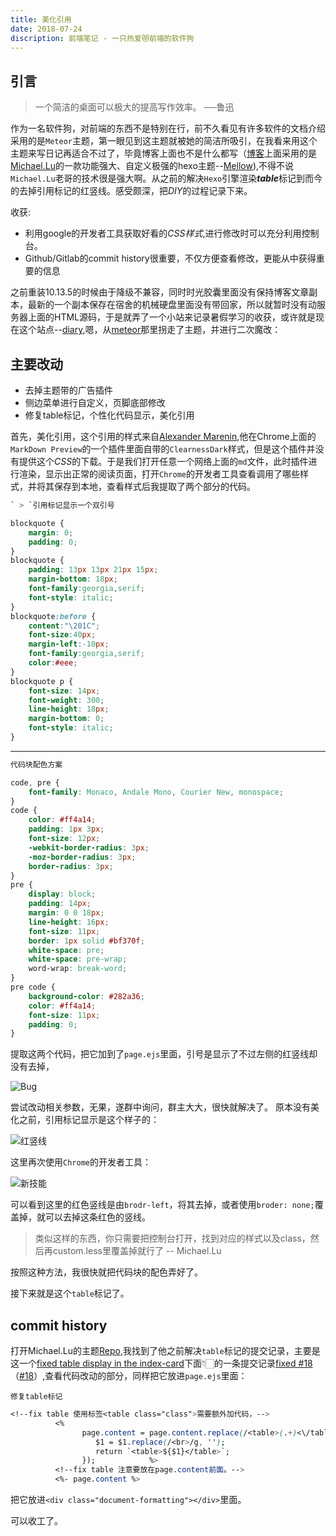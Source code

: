 ```yaml
---
title: 美化引用
date: 2018-07-24
discription: 前端笔记 - 一只热爱😻️前端的软件狗
---
```


## 引言
> 一个简洁的桌面可以极大的提高写作效率。
                             ──鲁迅

作为一名软件狗，对前端的东西不是特别在行，前不久看见有许多软件的文档介绍采用的是` Meteor `主题，第一眼见到这主题就被她的简洁所吸引，在我看来用这个主题来写日记再适合不过了，毕竟博客上面也不是什么都写（[博客](https://ourfor.top)上面采用的是[Michael.Lu](https://github.com/codefine)的一款功能强大、自定义极强的hexo主题--[Mellow](https://github.com/codefine/hexo-theme-mellow)),不得不说` Michael.Lu `老哥的技术很是强大啊。从之前的解决` Hexo `引擎渲染***table***标记到而今的去掉引用标记的红竖线。感受颇深，把*DIY*的过程记录下来。

收获:
- 利用google的开发者工具获取好看的*CSS样式*,进行修改时可以充分利用控制台。
- Github/Gitlab的commit history很重要，不仅方便查看修改，更能从中获得重要的信息

之前重装10.13.5的时候由于降级不兼容，同时时光胶囊里面没有保持博客文章副本，最新的一个副本保存在宿舍的机械硬盘里面没有带回家，所以就暂时没有动服务器上面的HTML源码，于是就弄了一个小站来记录暑假学习的收获，或许就是现在这个站点--[diary](https://diary.ourfor.top),嗯，从[meteor](https://github.com/meteor/meteor-theme-hexo)那里拐走了主题，并进行二次魔改：

## 主要改动
- 去掉主题带的广告插件
- 侧边菜单进行自定义，页脚底部修改
- 修复table标记，个性化代码显示，美化引用

首先，美化引用，这个引用的样式来自[Alexander Marenin](http://github.com/ioncreature),他在Chrome上面的` MarkDown Preview `的一个插件里面自带的` ClearnessDark `样式，但是这个插件并没有提供这个*CSS*的下载。于是我们打开任意一个网络上面的` md `文件，此时插件进行渲染，显示出正常的阅读页面，打开` Chrome `的开发者工具查看调用了哪些样式，并将其保存到本地，查看样式后我提取了两个部分的代码。


```css
` > `引用标记显示一个双引号
```

```css
blockquote {
    margin: 0;
    padding: 0;
}
blockquote {
    padding: 13px 13px 21px 15px;
    margin-bottom: 18px;
    font-family:georgia,serif;
    font-style: italic;
}
blockquote:before {
    content:"\201C";
    font-size:40px;
    margin-left:-10px;
    font-family:georgia,serif;
    color:#eee;
}
blockquote p {
    font-size: 14px;
    font-weight: 300;
    line-height: 18px;
    margin-bottom: 0;
    font-style: italic;
}

```
---


```css
代码块配色方案
```

```css
code, pre {
    font-family: Monaco, Andale Mono, Courier New, monospace;
}
code {
	color: #ff4a14;
    padding: 1px 3px;
    font-size: 12px;
    -webkit-border-radius: 3px;
    -moz-border-radius: 3px;
    border-radius: 3px;
}
pre {
    display: block;
    padding: 14px;
    margin: 0 0 18px;
    line-height: 16px;
    font-size: 11px;
    border: 1px solid #bf370f;
    white-space: pre;
    white-space: pre-wrap;
    word-wrap: break-word;
}
pre code {
    background-color: #282a36;
    color: #ff4a14;
    font-size: 11px;
    padding: 0;
}
```
提取这两个代码，把它加到了` page.ejs `里面，引号是显示了不过左侧的红竖线却没有去掉，

![Bug](http://pccyqyr77.bkt.clouddn.com/%E6%97%A5%E8%AE%B0/%E5%89%8D%E7%AB%AF/%E7%BE%8E%E5%8C%96%E5%BC%95%E7%94%A8%E4%BB%A5%E5%8F%8A%E4%BF%AE%E5%A4%8D%E8%A1%A8%E6%A0%BC/bug.png)

尝试改动相关参数，无果，遂群中询问，群主大大，很快就解决了。
原本没有美化之前，引用标记显示是这个样子的：

![红竖线](http://pccyqyr77.bkt.clouddn.com/%E6%97%A5%E8%AE%B0/%E5%89%8D%E7%AB%AF/%E7%BE%8E%E5%8C%96%E5%BC%95%E7%94%A8%E4%BB%A5%E5%8F%8A%E4%BF%AE%E5%A4%8D%E8%A1%A8%E6%A0%BC/%E7%BA%A2%E7%AB%96%E7%BA%BF.png)

这里再次使用` Chrome `的开发者工具：

![新技能](http://pccyqyr77.bkt.clouddn.com/%E6%97%A5%E8%AE%B0/%E5%89%8D%E7%AB%AF/%E7%BE%8E%E5%8C%96%E5%BC%95%E7%94%A8%E4%BB%A5%E5%8F%8A%E4%BF%AE%E5%A4%8D%E8%A1%A8%E6%A0%BC/%E6%96%B0%E6%8A%80%E8%83%BD.jpg)

可以看到这里的红色竖线是由` brodr-left `，将其去掉，或者使用` broder: none; `覆盖掉，就可以去掉这条红色的竖线。

>类似这样的东西，你只需要把控制台打开，找到对应的样式以及class，然后再custom.less里覆盖掉就行了
-- Michael.Lu

按照这种方法，我很快就把代码块的配色弄好了。

接下来就是这个` table `标记了。

## commit history

打开Michael.Lu的主题[Repo](https://github.com/codefine/hexo-theme-mellow),我找到了他之前解决` table `标记的提交记录，主要是这一个[fixed table display in the index-card](https://github.com/codefine/hexo-theme-mellow/commit/1cabd6466e21a8cf527e783cf7ac3338705db11e)下面👇🏻的一条提交记录[fixed #18](https://github.com/codefine/hexo-theme-mellow/commit/ca2bc96e74e2a36168fd9e2f440ccdf0e5be0014)（[#18](https://github.com/codefine/hexo-theme-mellow/issues/18)）,查看代码改动的部分，同样把它放进` page.ejs `里面：

```
修复table标记
```

```css
<!--fix table 使用标签<table class="class">需要额外加代码，-->
          <%
                page.content = page.content.replace(/<table>(.+)<\/table>/, function(match, $1) {
                   $1 = $1.replace(/<br>/g, '');
                   return `<table>${$1}</table>`;
                });            %>
          <!--fix table 注意要放在page.content前面。-->
          <%- page.content %>
```

把它放进` <div class="document-formatting"></div> `里面。

可以收工了。
